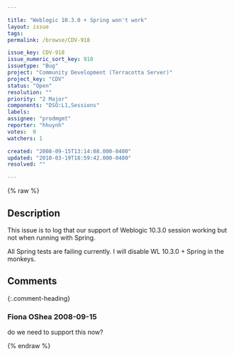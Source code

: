 ```yaml
---

title: "Weblogic 10.3.0 + Spring won't work"
layout: issue
tags: 
permalink: /browse/CDV-918

issue_key: CDV-918
issue_numeric_sort_key: 918
issuetype: "Bug"
project: "Community Development (Terracotta Server)"
project_key: "CDV"
status: "Open"
resolution: ""
priority: "2 Major"
components: "DSO:L1,Sessions"
labels: 
assignee: "prodmgmt"
reporter: "hhuynh"
votes:  0
watchers: 1

created: "2008-09-15T13:14:08.000-0400"
updated: "2010-03-19T18:59:42.000-0400"
resolved: ""

---
```




{% raw %}



## Description

<div markdown="1" class="description">

This issue is to log that our support of Weblogic 10.3.0 session working but not when running with Spring.

All Spring tests are failing currently. I will disable WL 10.3.0 + Spring in the monkeys.


</div>

## Comments


{:.comment-heading}
### **Fiona OShea** <span class="date">2008-09-15</span>

<div markdown="1" class="comment">

do we need to support this now?

</div>



{% endraw %}
